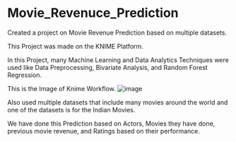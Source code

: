 # Movie_Revenuce_Prediction

Created a project on Movie Revenue Prediction based on multiple datasets. 

This Project was made on the KNIME Platform. 

In this Project, many Machine Learning and Data Analytics Techniques were used like Data Preprocessing, Bivariate Analysis, and Random Forest Regression. 

This is the Image of Knime Workflow. 
![image](https://github.com/Ayushkant3011/Movie_Revenuce_Prediction/assets/142834568/e60f2fc9-c759-4cd8-a453-2a7caa5aa24a)


Also used multiple datasets that include many movies around the world and one of the datasets is for the Indian Movies. 

We have done this Prediction based on Actors, Movies they have done, previous movie revenue, and Ratings based on their performance. 
